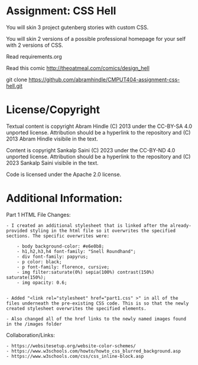 Assignment: CSS Hell
====================

You will skin 3 project gutenberg stories with custom CSS.

You will skin 2 versions of a possible professional homepage for your
self with 2 versions of CSS.

Read requirements.org

Read this comic http://theoatmeal.com/comics/design_hell

git clone https://github.com/abramhindle/CMPUT404-assignment-css-hell.git

License/Copyright
=================

Textual content is copyright Abram Hindle (C) 2013 under the CC-BY-SA
4.0 unported license. Attribution should be a hyperlink to the
repository and (C) 2013 Abram Hindle visibile in the text.

Content is copyright Sankalp Saini (C) 2023 under the CC-BY-ND 4.0 unported license. Attribution should be a hyperlink to the repository and (C) 2023 Sankalp Saini visibile in the text.

Code is licensed under the Apache 2.0 license.

Additional Information:
=================

Part 1 HTML File Changes:

    - I created an additional stylesheet that is linked after the already-provided styling in the html file so it overwrites the specified sections. The specific overwrites were:
    
        - body background-color: #e6e0b8;
        - h1,h2,h3,h4 font-family: "Snell Roundhand";
        - div font-family: papyrus;
        - p color: black;
        - p font-family: florence, cursive;
        - img filter:saturate(0%) sepia(100%) contrast(150%) saturate(150%);
        - img opacity: 0.6;


    - Added "<link rel="stylesheet" href="part1.css" >" in all of the files underneath the pre-existing CSS code. This is so that the newly created stylesheet overwrites the specified elements.

    - Also changed all of the href links to the newly named images found in the /images folder


Collaboration/Links:

    - https://websitesetup.org/website-color-schemes/
    - https://www.w3schools.com/howto/howto_css_blurred_background.asp
    - https://www.w3schools.com/css/css_inline-block.asp
